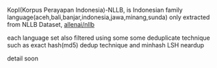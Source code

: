 KopI(Korpus Perayapan Indonesia)-NLLB, is Indonesian family language(aceh,bali,banjar,indonesia,jawa,minang,sunda) only extracted from NLLB Dataset, [allenai/nllb](https://huggingface.co/datasets/allenai/nllb)

each language set also filtered using some some deduplicate technique such as exact hash(md5) dedup technique and minhash LSH neardup

detail soon